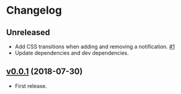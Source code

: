 # Changelog

## Unreleased

- Add CSS transitions when adding and removing a notification. [\#1](https://github.com/scottwernervt/ember-notifier/issues/3)
- Update dependencies and dev dependencies.

## [v0.0.1](https://github.com/scottwernervt/ember-notifier/releases/tag/v0.0.1) (2018-07-30)

- First release.
